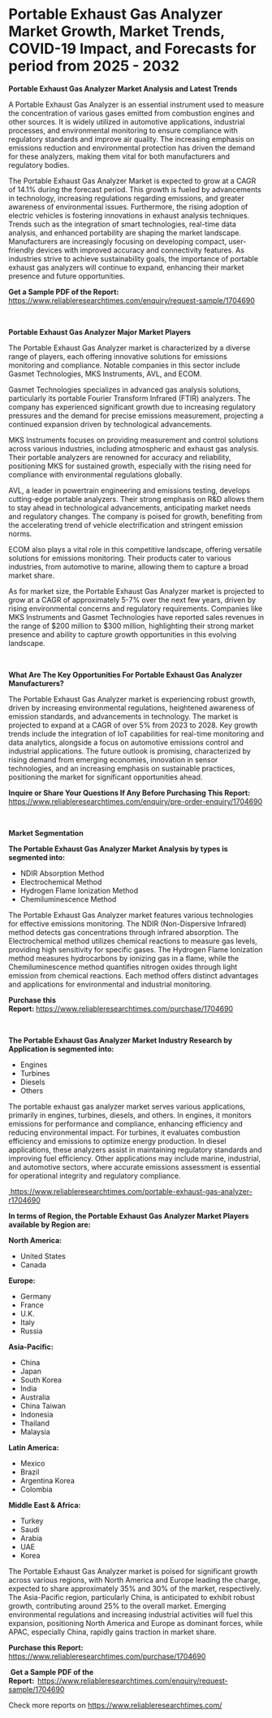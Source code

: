<p><h1>Portable Exhaust Gas Analyzer Market Growth, Market Trends, COVID-19 Impact, and Forecasts for period from 2025 - 2032</h1></p><p><strong>Portable Exhaust Gas Analyzer Market Analysis and Latest Trends</strong></p>
<p><p>A Portable Exhaust Gas Analyzer is an essential instrument used to measure the concentration of various gases emitted from combustion engines and other sources. It is widely utilized in automotive applications, industrial processes, and environmental monitoring to ensure compliance with regulatory standards and improve air quality. The increasing emphasis on emissions reduction and environmental protection has driven the demand for these analyzers, making them vital for both manufacturers and regulatory bodies.</p><p>The Portable Exhaust Gas Analyzer Market is expected to grow at a CAGR of 14.1% during the forecast period. This growth is fueled by advancements in technology, increasing regulations regarding emissions, and greater awareness of environmental issues. Furthermore, the rising adoption of electric vehicles is fostering innovations in exhaust analysis techniques. Trends such as the integration of smart technologies, real-time data analysis, and enhanced portability are shaping the market landscape. Manufacturers are increasingly focusing on developing compact, user-friendly devices with improved accuracy and connectivity features. As industries strive to achieve sustainability goals, the importance of portable exhaust gas analyzers will continue to expand, enhancing their market presence and future opportunities.</p></p>
<p><strong>Get a Sample PDF of the Report:&nbsp;</strong> <a href="https://www.reliableresearchtimes.com/enquiry/request-sample/1704690?utm_campaign=1420&utm_medium=2&utm_source=Github&utm_content=ia&utm_term=09012025&utm_id=portable-exhaust-gas-analyzer">https://www.reliableresearchtimes.com/enquiry/request-sample/1704690</a></p>
<p>&nbsp;</p>
<p><strong>Portable Exhaust Gas Analyzer Major Market Players</strong></p>
<p><p>The Portable Exhaust Gas Analyzer market is characterized by a diverse range of players, each offering innovative solutions for emissions monitoring and compliance. Notable companies in this sector include Gasmet Technologies, MKS Instruments, AVL, and ECOM.</p><p>Gasmet Technologies specializes in advanced gas analysis solutions, particularly its portable Fourier Transform Infrared (FTIR) analyzers. The company has experienced significant growth due to increasing regulatory pressures and the demand for precise emissions measurement, projecting a continued expansion driven by technological advancements.</p><p>MKS Instruments focuses on providing measurement and control solutions across various industries, including atmospheric and exhaust gas analysis. Their portable analyzers are renowned for accuracy and reliability, positioning MKS for sustained growth, especially with the rising need for compliance with environmental regulations globally.</p><p>AVL, a leader in powertrain engineering and emissions testing, develops cutting-edge portable analyzers. Their strong emphasis on R&D allows them to stay ahead in technological advancements, anticipating market needs and regulatory changes. The company is poised for growth, benefiting from the accelerating trend of vehicle electrification and stringent emission norms.</p><p>ECOM also plays a vital role in this competitive landscape, offering versatile solutions for emissions monitoring. Their products cater to various industries, from automotive to marine, allowing them to capture a broad market share.</p><p>As for market size, the Portable Exhaust Gas Analyzer market is projected to grow at a CAGR of approximately 5-7% over the next few years, driven by rising environmental concerns and regulatory requirements. Companies like MKS Instruments and Gasmet Technologies have reported sales revenues in the range of $200 million to $300 million, highlighting their strong market presence and ability to capture growth opportunities in this evolving landscape.</p></p>
<p>&nbsp;</p>
<p><strong>What Are The Key Opportunities For Portable Exhaust Gas Analyzer Manufacturers?</strong></p>
<p><p>The Portable Exhaust Gas Analyzer market is experiencing robust growth, driven by increasing environmental regulations, heightened awareness of emission standards, and advancements in technology. The market is projected to expand at a CAGR of over 5% from 2023 to 2028. Key growth trends include the integration of IoT capabilities for real-time monitoring and data analytics, alongside a focus on automotive emissions control and industrial applications. The future outlook is promising, characterized by rising demand from emerging economies, innovation in sensor technologies, and an increasing emphasis on sustainable practices, positioning the market for significant opportunities ahead.</p></p>
<p><strong>Inquire or Share Your Questions If Any Before Purchasing This Report:</strong> <a href="https://www.reliableresearchtimes.com/enquiry/pre-order-enquiry/1704690?utm_campaign=1420&utm_medium=2&utm_source=Github&utm_content=ia&utm_term=09012025&utm_id=portable-exhaust-gas-analyzer">https://www.reliableresearchtimes.com/enquiry/pre-order-enquiry/1704690</a></p>
<p>&nbsp;</p>
<p><strong>Market Segmentation</strong></p>
<p><strong>The Portable Exhaust Gas Analyzer Market Analysis by types is segmented into:</strong></p>
<p><ul><li>NDIR Absorption Method</li><li>Electrochemical Method</li><li>Hydrogen Flame Ionization Method</li><li>Chemiluminescence Method</li></ul></p>
<p><p>The Portable Exhaust Gas Analyzer market features various technologies for effective emissions monitoring. The NDIR (Non-Dispersive Infrared) method detects gas concentrations through infrared absorption. The Electrochemical method utilizes chemical reactions to measure gas levels, providing high sensitivity for specific gases. The Hydrogen Flame Ionization method measures hydrocarbons by ionizing gas in a flame, while the Chemiluminescence method quantifies nitrogen oxides through light emission from chemical reactions. Each method offers distinct advantages and applications for environmental and industrial monitoring.</p></p>
<p><strong>Purchase this Report:&nbsp;</strong><a href="https://www.reliableresearchtimes.com/purchase/1704690?utm_campaign=1420&utm_medium=2&utm_source=Github&utm_content=ia&utm_term=09012025&utm_id=portable-exhaust-gas-analyzer">https://www.reliableresearchtimes.com/purchase/1704690</a></p>
<p>&nbsp;</p>
<p><strong>The Portable Exhaust Gas Analyzer Market Industry Research by Application is segmented into:</strong></p>
<p><ul><li>Engines</li><li>Turbines</li><li>Diesels</li><li>Others</li></ul></p>
<p><p>The portable exhaust gas analyzer market serves various applications, primarily in engines, turbines, diesels, and others. In engines, it monitors emissions for performance and compliance, enhancing efficiency and reducing environmental impact. For turbines, it evaluates combustion efficiency and emissions to optimize energy production. In diesel applications, these analyzers assist in maintaining regulatory standards and improving fuel efficiency. Other applications may include marine, industrial, and automotive sectors, where accurate emissions assessment is essential for operational integrity and regulatory compliance.</p></p>
<p><a href="https://www.reliableresearchtimes.com/portable-exhaust-gas-analyzer-r1704690?utm_campaign=1420&utm_medium=2&utm_source=Github&utm_content=ia&utm_term=09012025&utm_id=portable-exhaust-gas-analyzer">&nbsp;https://www.reliableresearchtimes.com/portable-exhaust-gas-analyzer-r1704690</a></p>
<p><strong>In terms of Region, the Portable Exhaust Gas Analyzer Market Players available by Region are:</strong></p>
<p>
    <p> <strong> North America: </strong>
        <ul>
            <li>United States</li>
            <li>Canada</li>
        </ul>
        </p> 
    <p> <strong> Europe: </strong>
        <ul>
            <li>Germany</li>
            <li>France</li>
            <li>U.K.</li>
            <li>Italy</li>
            <li>Russia</li>
        </ul>
        </p> 
    <p> <strong> Asia-Pacific: </strong>
        <ul>
            <li>China</li>
            <li>Japan</li>
            <li>South Korea</li>
            <li>India</li>
            <li>Australia</li>
            <li>China Taiwan</li>
            <li>Indonesia</li>
            <li>Thailand</li>
            <li>Malaysia</li>
        </ul>
        </p> 
    <p> <strong> Latin America: </strong>
        <ul>
            <li>Mexico</li>
            <li>Brazil</li>
            <li>Argentina Korea</li>
            <li>Colombia</li>
        </ul>
        </p> 
    <p> <strong> Middle East & Africa: </strong>
        <ul>
            <li>Turkey</li>
            <li>Saudi</li>
            <li>Arabia</li>
            <li>UAE</li>
            <li>Korea</li>
        </ul>
    </p>
    </p>
<p><p>The Portable Exhaust Gas Analyzer market is poised for significant growth across various regions, with North America and Europe leading the charge, expected to share approximately 35% and 30% of the market, respectively. The Asia-Pacific region, particularly China, is anticipated to exhibit robust growth, contributing around 25% to the overall market. Emerging environmental regulations and increasing industrial activities will fuel this expansion, positioning North America and Europe as dominant forces, while APAC, especially China, rapidly gains traction in market share.</p></p>
<p><strong>Purchase this Report: </strong><a href="https://www.reliableresearchtimes.com/purchase/1704690?utm_campaign=1420&utm_medium=2&utm_source=Github&utm_content=ia&utm_term=09012025&utm_id=portable-exhaust-gas-analyzer">https://www.reliableresearchtimes.com/purchase/1704690</a></p>
<p>&nbsp;<strong>Get a Sample PDF of the Report:&nbsp;&nbsp;</strong><a href="https://www.reliableresearchtimes.com/enquiry/request-sample/1704690?utm_campaign=1420&utm_medium=2&utm_source=Github&utm_content=ia&utm_term=09012025&utm_id=portable-exhaust-gas-analyzer">https://www.reliableresearchtimes.com/enquiry/request-sample/1704690</a></p>
<p><strong></strong></p>
<p>Check more reports on <a href="https://www.reliableresearchtimes.com/?utm_campaign=1420&utm_medium=2&utm_source=Github&utm_content=ia&utm_term=09012025&utm_id=portable-exhaust-gas-analyzer">https://www.reliableresearchtimes.com/</a></p>